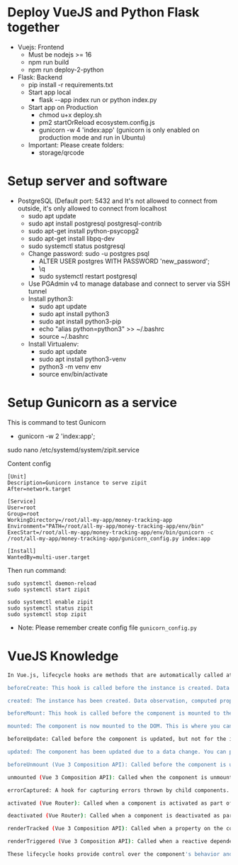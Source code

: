 # Deploy VueJS and Python Flask together
- Vuejs: Frontend
  - Must be nodejs >= 16
  - npm run build
  - npm run deploy-2-python
- Flask: Backend
  - pip install -r requirements.txt
  - Start app local
    - flask --app index run or python index.py
  - Start app on Production
    - chmod u+x deploy.sh
    - pm2 startOrReload ecosystem.config.js
    - gunicorn -w 4 'index:app' (gunicorn is only enabled on production mode and run in Ubuntu)
  - Important: Please create folders:
    - storage/qrcode

# Setup server and software
- PostgreSQL (Default port: 5432 and It's not allowed to connect from outside, it's only allowed to connect from localhost
  - sudo apt update
  - sudo apt install postgresql postgresql-contrib
  - sudo apt-get install python-psycopg2
  - sudo apt-get install libpq-dev
  - sudo systemctl status postgresql
  - Change password: sudo -u postgres psql
    - ALTER USER postgres WITH PASSWORD 'new_password';
    - \q
    - sudo systemctl restart postgresql
  - Use PGAdmin v4 to manage database and connect to server via SSH tunnel
  - Install python3:
    - sudo apt update
    - sudo apt install python3
    - sudo apt install python3-pip
    - echo "alias python=python3" >> ~/.bashrc
    - source ~/.bashrc
  - Install Virtualenv:
    - sudo apt update
    - sudo apt install python3-venv
    - python3 -m venv env
    - source env/bin/activate

# Setup Gunicorn as a service
This is command to test Gunicorn
- gunicorn -w 2 'index:app';

sudo nano /etc/systemd/system/zipit.service

Content config
```
[Unit]
Description=Gunicorn instance to serve zipit
After=network.target

[Service]
User=root
Group=root
WorkingDirectory=/root/all-my-app/money-tracking-app
Environment="PATH=/root/all-my-app/money-tracking-app/env/bin"
ExecStart=/root/all-my-app/money-tracking-app/env/bin/gunicorn -c /root/all-my-app/money-tracking-app/gunicorn_config.py index:app

[Install]
WantedBy=multi-user.target

```
Then run command:
```
sudo systemctl daemon-reload
sudo systemctl start zipit

sudo systemctl enable zipit
sudo systemctl status zipit
sudo systemctl stop zipit
```
- Note: Please remember create config file `gunicorn_config.py`

# VueJS Knowledge
```sh
In Vue.js, lifecycle hooks are methods that are automatically called at different stages of a component's lifecycle. These hooks provide developers with the ability to execute code at specific points in a component's lifecycle. Here's a description of all the available lifecycle hooks in Vue.js:

beforeCreate: This hook is called before the instance is created. Data and events have not been set up yet.

created: The instance has been created. Data observation, computed properties, and methods are set up. However, the DOM is not yet available for interaction.

beforeMount: This hook is called before the component is mounted to the DOM. Useful for setting up things that need to be done before the component renders.

mounted: The component is now mounted to the DOM. This is where you can interact with the DOM or perform actions that require the DOM's presence.

beforeUpdate: Called before the component is updated, but not for the initial render. It's triggered when data changes and the component is about to re-render.

updated: The component has been updated due to a data change. You can perform actions that need to respond to the updated DOM or component state.

beforeUnmount (Vue 3 Composition API): Called before the component is unmounted and destroyed. It's an equivalent of beforeDestroy in the Options API.

unmounted (Vue 3 Composition API): Called when the component is unmounted and destroyed. An equivalent of destroyed in the Options API.

errorCaptured: A hook for capturing errors thrown by child components.

activated (Vue Router): Called when a component is activated as part of a route navigation.

deactivated (Vue Router): Called when a component is deactivated as part of a route navigation.

renderTracked (Vue 3 Composition API): Called when a property on the component is accessed during rendering.

renderTriggered (Vue 3 Composition API): Called when a reactive dependency used in the render function changes.

These lifecycle hooks provide control over the component's behavior and interaction with the application's lifecycle. It's important to use them appropriately based on the needs of your component and application. Keep in mind that with Vue 3 and the Composition API, there are some changes and additional hooks.
```